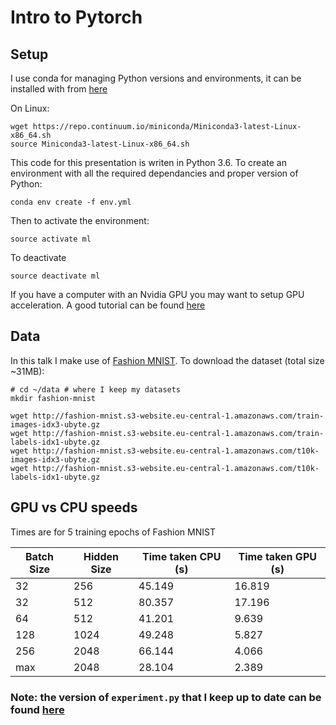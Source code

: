 # Intro to Pytorch

## Setup

I use conda for managing Python versions and environments, it can be installed with from [here](https://conda.io/miniconda.html)

On Linux:
```
wget https://repo.continuum.io/miniconda/Miniconda3-latest-Linux-x86_64.sh
source Miniconda3-latest-Linux-x86_64.sh
```

This code for this presentation is writen in Python 3.6. To create an environment with all the required dependancies and proper version of Python:

```
conda env create -f env.yml
```

Then to activate the environment:
```
source activate ml
```

To deactivate

```
source deactivate ml
```

If you have a computer with an Nvidia GPU you may want to setup GPU acceleration. A good tutorial can be found [here](https://medium.com/@vivek.yadav/deep-learning-setup-for-ubuntu-16-04-tensorflow-1-2-keras-opencv3-python3-cuda8-and-cudnn5-1-324438dd46f0)

## Data

In this talk I make use of [Fashion MNIST](https://github.com/zalandoresearch/fashion-mnist). To download the dataset (total size ~31MB):

```
# cd ~/data # where I keep my datasets
mkdir fashion-mnist

wget http://fashion-mnist.s3-website.eu-central-1.amazonaws.com/train-images-idx3-ubyte.gz
wget http://fashion-mnist.s3-website.eu-central-1.amazonaws.com/train-labels-idx1-ubyte.gz
wget http://fashion-mnist.s3-website.eu-central-1.amazonaws.com/t10k-images-idx3-ubyte.gz
wget http://fashion-mnist.s3-website.eu-central-1.amazonaws.com/t10k-labels-idx1-ubyte.gz
```

## GPU vs CPU speeds

Times are for 5 training epochs of Fashion MNIST

|Batch Size|Hidden Size| Time taken CPU (s)| Time taken GPU (s)|
|---|--- |---    |---    |
|32 |256 |45.149 |16.819 |
|32 |512 |80.357 |17.196 |
|64 |512 |41.201 |9.639  |
|128|1024|49.248 |5.827  |
|256|2048|66.144 |4.066  |
|max|2048|28.104 |2.389  |

### Note: the version of `experiment.py` that I keep up to date can be found [here](https://github.com/erikreppel/PyTorch-tools)
